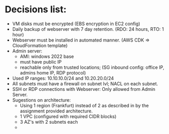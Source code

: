 # Decisions list:
* VM disks must be encrypted (EBS encryption in EC2 config)
* Daily backup of webserver with 7 day retention. (RDO: 24 hours, RTO: 1 hour)
* Webserver must be installed in automated manner. (AWS CDK => CloudFormation template) 
* Admin server:
    * AMI: windows 2022 base
    * must have public IP
    * reachable only from trusted locations; (SG inbound config: office IP, admins home IP, RDP protocol)
* Used IP ranges: 10.10.10.0/24 and 10.20.20.0/24 
* All subnets must have a firewall on subnet lvl; NACL on each subnet.
* SSH or RDP connections with Webserver: Only allowed from Admin Server.
* Sugestions on architecture:
    * Using 1 region (Frankfurt) instead of 2 as described in by the assignment provided architecture.
    * 1 VPC (configured with required CIDR blocks)
    * 3 AZ's with 2 subnets each
    * 